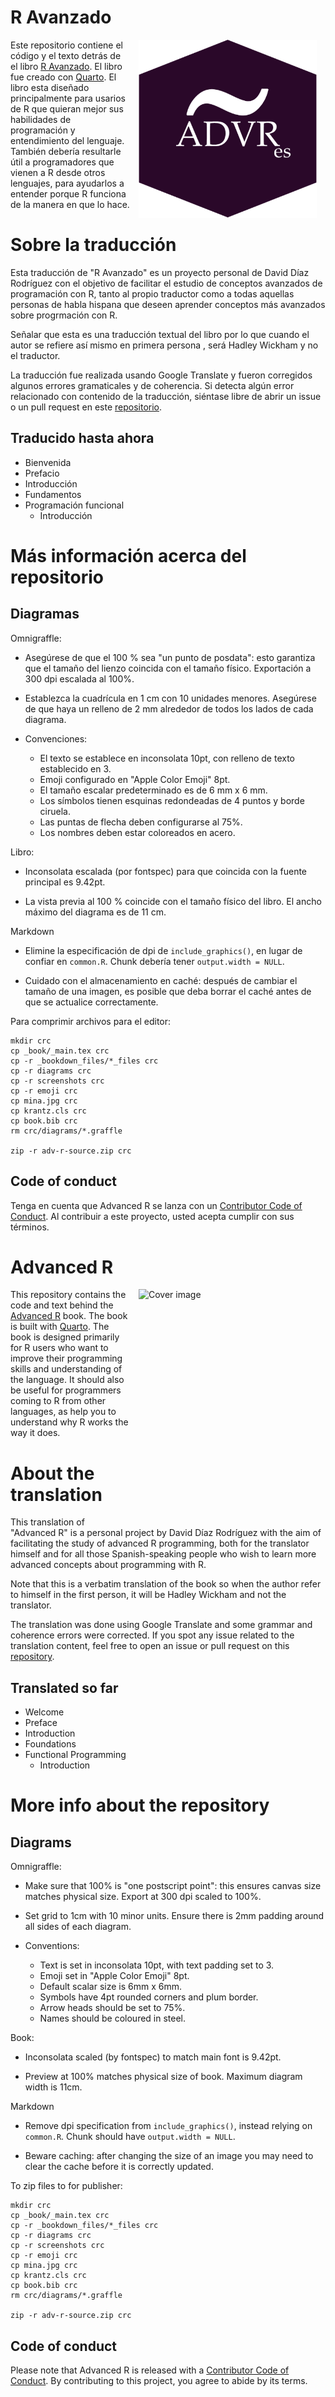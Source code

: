 # R Avanzado

<a href="https://amzn.eu/d/00c6NjE"><img src="projectlogo.png" alt="Cover image" width="285" height="285" align="right" style="margin: 0 1em 0 1em"/></a>Este repositorio contiene el código y el texto detrás de el libro [R Avanzado](http://adv-r.hadley.nz). El libro fue creado con [Quarto](https://quarto.org/). El libro esta diseñado principalmente para usarios de R que quieran mejor sus habilidades de programación y entendimiento del lenguaje. También debería resultarle útil a programadores que vienen a R desde otros lenguajes, para ayudarlos a entender porque R funciona de la manera en que lo hace.

# Sobre la traducción

Esta traducción de "R Avanzado" es un proyecto personal de David Díaz Rodríguez con el objetivo de facilitar el estudio de conceptos avanzados de programación con R, tanto al propio traductor como a todas aquellas personas de habla hispana que deseen aprender conceptos más avanzados sobre progrmación con R.

Señalar que esta es una traducción textual del libro por lo que cuando el autor se refiere así mismo en primera persona , será Hadley Wickham y no el traductor.

La traducción fue realizada usando Google Translate y fueron corregidos algunos errores gramaticales y de coherencia. Si detecta algún error relacionado con contenido de la traducción, siéntase libre de abrir un issue o un pull request en este [repositorio](https://github.com/davidrsch/adv-res).

## Traducido hasta ahora

-   Bienvenida
-   Prefacio
-   Introducción
-   Fundamentos
-   Programación funcional
    -   Introducción

# Más información acerca del repositorio

## Diagramas

Omnigraffle:

-   Asegúrese de que el 100 % sea "un punto de posdata": esto garantiza que el tamaño del lienzo coincida con el tamaño físico. Exportación a 300 dpi escalada al 100%.

-   Establezca la cuadrícula en 1 cm con 10 unidades menores. Asegúrese de que haya un relleno de 2 mm alrededor de todos los lados de cada diagrama.

-   Convenciones:

    -   El texto se establece en inconsolata 10pt, con relleno de texto establecido en 3.
    -   Emoji configurado en "Apple Color Emoji" 8pt.
    -   El tamaño escalar predeterminado es de 6 mm x 6 mm.
    -   Los símbolos tienen esquinas redondeadas de 4 puntos y borde ciruela.
    -   Las puntas de flecha deben configurarse al 75%.
    -   Los nombres deben estar coloreados en acero.

Libro:

-   Inconsolata escalada (por fontspec) para que coincida con la fuente principal es 9.42pt.

-   La vista previa al 100 % coincide con el tamaño físico del libro. El ancho máximo del diagrama es de 11 cm.

Markdown

-   Elimine la especificación de dpi de `include_graphics()`, en lugar de confiar en `common.R`. Chunk debería tener `output.width = NULL`.

-   Cuidado con el almacenamiento en caché: después de cambiar el tamaño de una imagen, es posible que deba borrar el caché antes de que se actualice correctamente.

Para comprimir archivos para el editor:

```         
mkdir crc
cp _book/_main.tex crc
cp -r _bookdown_files/*_files crc
cp -r diagrams crc
cp -r screenshots crc
cp -r emoji crc
cp mina.jpg crc
cp krantz.cls crc
cp book.bib crc
rm crc/diagrams/*.graffle

zip -r adv-r-source.zip crc
```

## Code of conduct

Tenga en cuenta que Advanced R se lanza con un [Contributor Code of Conduct](CODE_OF_CONDUCT.md). Al contribuir a este proyecto, usted acepta cumplir con sus términos.

# Advanced R

<a href="https://amzn.eu/d/00c6NjE"><img src="cover.png" alt="Cover image" width="285" height="375" align="right" style="margin: 0 1em 0 1em"/></a>This repository contains the code and text behind the [Advanced R](http://adv-r.hadley.nz) book. The book is built with [Quarto](https://quarto.org/). The book is designed primarily for R users who want to improve their programming skills and understanding of the language. It should also be useful for programmers coming to R from other languages, as help you to understand why R works the way it does.

# About the translation

This translation of "Advanced R" is a personal project by David Díaz Rodríguez with the aim of facilitating the study of advanced R programming, both for the translator himself and for all those Spanish-speaking people who wish to learn more advanced concepts about programming with R.

Note that this is a verbatim translation of the book so when the author refer to himself in the first person, it will be Hadley Wickham and not the translator.

The translation was done using Google Translate and some grammar and coherence errors were corrected. If you spot any issue related to the translation content, feel free to open an issue or pull request on this [repository](https://github.com/davidrsch/adv-res).

## Translated so far

-   Welcome
-   Preface
-   Introduction
-   Foundations
-   Functional Programming
    -   Introduction

# More info about the repository

## Diagrams

Omnigraffle:

-   Make sure that 100% is "one postscript point": this ensures canvas size matches physical size. Export at 300 dpi scaled to 100%.

-   Set grid to 1cm with 10 minor units. Ensure there is 2mm padding around all sides of each diagram.

-   Conventions:

    -   Text is set in inconsolata 10pt, with text padding set to 3.
    -   Emoji set in "Apple Color Emoji" 8pt.
    -   Default scalar size is 6mm x 6mm.
    -   Symbols have 4pt rounded corners and plum border.
    -   Arrow heads should be set to 75%.
    -   Names should be coloured in steel.

Book:

-   Inconsolata scaled (by fontspec) to match main font is 9.42pt.

-   Preview at 100% matches physical size of book. Maximum diagram width is 11cm.

Markdown

-   Remove dpi specification from `include_graphics()`, instead relying on `common.R`. Chunk should have `output.width = NULL`.

-   Beware caching: after changing the size of an image you may need to clear the cache before it is correctly updated.

To zip files to for publisher:

```         
mkdir crc
cp _book/_main.tex crc
cp -r _bookdown_files/*_files crc
cp -r diagrams crc
cp -r screenshots crc
cp -r emoji crc
cp mina.jpg crc
cp krantz.cls crc
cp book.bib crc
rm crc/diagrams/*.graffle

zip -r adv-r-source.zip crc
```

## Code of conduct

Please note that Advanced R is released with a [Contributor Code of Conduct](CODE_OF_CONDUCT.md). By contributing to this project, you agree to abide by its terms.
